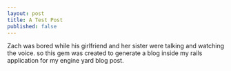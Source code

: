 ```yaml
---
layout: post
title: A Test Post
published: false
---
```


Zach was bored while his girlfriend and her sister were talking and watching the voice. so this gem was created to generate a blog inside my rails application for my engine yard blog post.
